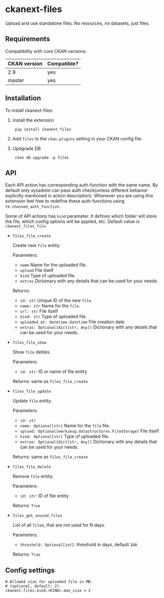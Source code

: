 # ckanext-files

Upload and use standalone files. No resources, no datasets, just files.


## Requirements


Compatibility with core CKAN versions:

| CKAN version | Compatible? |
|--------------|-------------|
| 2.9          | yes         |
| master       | yes         |

## Installation

To install ckanext-files:

1. Install the extension

		pip install ckanext-files

1. Add `files` to the `ckan.plugins` setting in your CKAN
   config file.

1. Updgrade DB

		ckan db upgrade -p files

## API

Each API action has corresponding auth-function with the same name. By default
only sysadmin can pass auth check(unless different behavior explicitly
mentioned in action description). Whenever you are using this extension feel
free to redefine these auth-functions using `tk.chained_auth_function`.

Some of API actions has `kind` parameter. It defines which folder will store
the file, which config options will be applied, etc. Default value is
`ckanext_files_file`

* `files_file_create`

  Create new `file` entity.

  Parameters:
  * `name` Name for the uploaded file.
  * `upload` File itself
  * `kind` Type of uploaded file.
  * `extras` Dictionary with any details that can be used for your needs.

  Returns:
  * `id: str` Unique ID of the new `file`.
  * `name: str` Name for the `file`.
  * `url: str` File itself
  * `kind: str` Type of uploaded file.
  * `uploaded_at: datetime.datetime` File creation date
  * `extras: Optional[dict[str, Any]]` Dictionary with any details that can be used for your needs.

* `files_file_show`

  Show `file` detiles.

  Parameters:
  * `id: str`: ID or name of file entity

  Returns: same as `files_file_create`

* `files_file_update`

  Update `file` entity.

  Parameters:
  * `id: str`
  * `name: Optional[str]` Name for the `file` file.
  * `upload: Optional[werkzeug.datastructures.FileStorage]` File itself
  * `kind: Optional[str]` Type of uploaded file.
  * `extras: Optional[dict[str, Any]]` Dictionary with any details that can be used for your needs.

  Returns: same as `files_file_create`

* `files_file_delete`

  Remove `file` entity.

  Parameters:
  * `id: str`: ID of file entity

  Returns: `True`


* `files_get_unused_files`

  List of all `file`s, that are not used for N days.

  Parameters:
  * `threshold: Optional[int]`: threshold in days, default `180`.

  Returns: `True`

## Config settings

	# Allowed size for uploaded file in MB.
	# (optional, default: 2).
	ckanext.files.kind.<KIND>.max_size = 2
